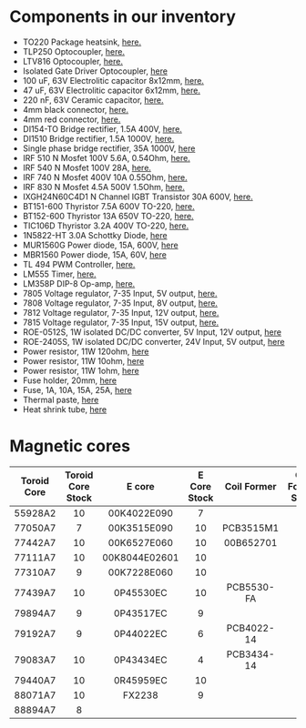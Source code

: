 # Components in our inventory

- TO220 Package heatsink, [here.](https://www.direnc.net/to220-sogutucu)
- TLP250 Optocoupler, [here.](https://www.direnc.net/tlp250-dip8-mosfet-cikis-optokuplor-entegresi)
- LTV816 Optocoupler, [here.](https://www.direnc.net/ltv816-transistor-cikisli-optokuplor)
- Isolated Gate Driver Optocoupler, [here](https://www.direnc.net/hcpl3120-dip8-mosfet-cikis-optokuplor-entegresi)
- 100 uF, 63V Electrolitic capacitor 8x12mm, [here.](https://www.direnc.net/100uf63v)
- 47 uF, 63V Electrolitic capacitor 6x12mm, [here.](https://www.direnc.net/47uf63v-48)
- 220 nF, 63V Ceramic capacitor, [here.](https://www.direnc.net/220nf-63v-seramik)
- 4mm black connector, [here.](https://www.direnc.net/4mm-born-jak-seffaf-siyah-buyuk-boy)
- 4mm red connector, [here.](https://www.direnc.net/4mm-born-jak-seffaf-kirmizi-buyuk-boy)
- DI154-TO Bridge rectifier, 1.5A 400V, [here.](https://www.direnc.net/di154-t0-kopru-diyot--15a-400v-dip)
- DI1510 Bridge rectifier, 1.5A 1000V, [here.](https://www.direnc.net/di1510-kopru-diyot--15a-1000v-dip)
- Single phase bridge rectifier, 35A 1000V, [here](https://www.direnc.net/35a-1000v-kopru-diyot)
- IRF 510 N Mosfet 100V 5.6A, 0.54Ohm, [here.](https://www.direnc.net/irf510-56a-100v-0540-ohm-n-channel-power-mosfet)
- IRF 540 N Mosfet 100V 28A, [here.](https://www.direnc.net/irf540-n-channel-power-mosfets-27-a-60-100v)
- IRF 740 N Mosfet 400V 10A 0.55Ohm, [here.](https://www.direnc.net/irf740-10a-400v-0550-ohm-n-channel-power-mosfet)
- IRF 830 N Mosfet 4.5A 500V 1.5Ohm, [here.](https://www.direnc.net/irf830-45a-500v-1500-ohm-n-channel-power-mosfet)
- IXGH24N60C4D1 N Channel IGBT Transistor 30A 600V, [here.](https://www.direnc.net/ixgh24n60c4d1-rohs-24a600v-to247ad-igbtdiode)
- BT151-600 Thyristor 7.5A 600V TO-220, [here.](https://www.direnc.net/bt151-500--silicon-controlled-rectifier500v-vdrm75a-itto-220ab)
- BT152-600 Thyristor 13A 650V TO-220, [here.](https://www.direnc.net/bt152-600-tristor-20a-650v-scr-to-220ab)
- TIC106D Thyristor 3.2A 400V TO-220, [here.](https://www.direnc.net/tic106m-5a-600v-scr-to-220ab)
- 1N5822-HT 3.0A Schottky Diode, [here](https://www.direnc.net/1n5822-ht-30-amp-schottky-barrier-rectifiers-hottech)
- MUR1560G Power diode, 15A, 600V, [here](https://www.direnc.net/mur1560g--15a-600v-silicon-rectifier-diode-to-220ac)
- MBR1560  Power diode, 15A, 60V, [here](https://karakoyelektronik.com/schottky-diyot/mbr1560ct-14080)
- TL 494 PWM Controller, [here.](https://www.direnc.net/tl494--025a-switching-controller-300khz-switching-freq-max)
- LM555 Timer, [here.](https://www.direnc.net/lm555-ne555-dip8-zamanlayici-entegre)
- LM358P DIP-8 Op-amp, [here.](https://www.direnc.net/lm358-single-supply-dual-operational-amplifiers)
- 7805 Voltage regulator, 7-35 Input, 5V output, [here.](https://www.direnc.net/7805cv--regulator)
- 7808 Voltage regulator, 7-35 Input, 8V output, [here.](https://www.direnc.net/7808cv--regulator)
- 7812 Voltage regulator, 7-35 Input, 12V output, [here.](https://www.direnc.net/7812cv--regulator)
- 7815 Voltage regulator, 7-35 Input, 15V output, [here.](https://www.direnc.net/7815cv--regulator)
- ROE-0512S, 1W isolated DC/DC converter, 5V Input, 12V output, [here](https://www.ozdisan.com/guc-kaynaklari-adaptorler/izole-donusturucu-moduller/dcdc-donusturuculer/ROE-0512S)
- ROE-2405S, 1W isolated DC/DC converter, 24V Input, 5V output, [here](https://www.ozdisan.com/guc-kaynaklari-adaptorler/izole-donusturucu-moduller/dcdc-donusturuculer/ROE-2405S)
- Power resistor, 11W 120ohm, [here](https://www.ozdisan.com/pasif-komponentler/direncler/tas-direncler/PRWIBWJW121B00)
- Power resistor, 11W 10ohm, [here](https://www.ozdisan.com/pasif-komponentler/direncler/tas-direncler/PRWIBWJW100B00)
- Power resistor, 11W 1ohm, [here](https://www.ozdisan.com/pasif-komponentler/direncler/tas-direncler/PRW0BWJW10JB00)
- Fuse holder, 20mm, [here](https://www.direnc.net/pcb-tip-sigorta-yuvasisiyah20mm)
- Fuse, 1A, 10A, 15A, 25A, [here](https://www.direnc.net/1a-ufak-cam-sigorta-20mm)
- Thermal paste, [here](https://www.direnc.net/50cc-cam-sise-termal-macun-beyaz)
- Heat shrink tube, [here](https://www.direnc.net/15mm-isi-ile-daralan-makaron)

# Magnetic cores

| Toroid Core | Toroid Core Stock |     E core    | E Core Stock | Coil Former | Coil Former Stock |
|:-----------:|:-----------------:|:-------------:|:------------:|:-----------:|:-----------------:|
| 55928A2     |         10        | 00K4022E090   |       7      |             |                   |
| 77050A7     |         7         | 00K3515E090   |      10      | PCB3515M1   |         1         |
| 77442A7     |         10        | 00K6527E060   |      10      | 00B652701   |         5         |
| 77111A7     |         10        | 00K8044E02601 |      10      |             |                   |
| 77310A7     |         9         | 00K7228E060   |      10      |             |                   |
| 77439A7     |         10        | 0P45530EC     |      10      | PCB5530-FA  |         10        |
| 79894A7     |         9         | 0P43517EC     |       9      |             |                   |
| 79192A7     |         9         | 0P44022EC     |       6      | PCB4022-14  |         10        |
| 79083A7     |         10        | 0P43434EC     |       4      | PCB3434-14  |         5         |
| 79440A7     |         10        | 0R45959EC     |      10      |             |                   |
| 88071A7     |         10        | FX2238        |       9      |             |                   |
| 88894A7     |         8         |               |              |             |                   |
